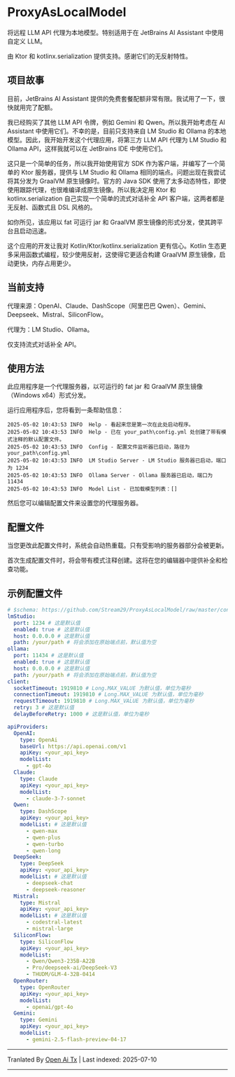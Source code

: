 # ProxyAsLocalModel

将远程 LLM API 代理为本地模型。特别适用于在 JetBrains AI Assistant 中使用自定义 LLM。

由 Ktor 和 kotlinx.serialization 提供支持。感谢它们的无反射特性。

## 项目故事

目前，JetBrains AI Assistant 提供的免费套餐配额非常有限。我试用了一下，很快就用完了配额。

我已经购买了其他 LLM API 令牌，例如 Gemini 和 Qwen。所以我开始考虑在 AI Assistant 中使用它们。不幸的是，目前只支持来自 LM Studio 和 Ollama 的本地模型。因此，我开始开发这个代理应用，将第三方 LLM API 代理为 LM Studio 和 Ollama API，这样我就可以在 JetBrains IDE 中使用它们。

这只是一个简单的任务，所以我开始使用官方 SDK 作为客户端，并编写了一个简单的 Ktor 服务器，提供与 LM Studio 和 Ollama 相同的端点。问题出现在我尝试将其分发为 GraalVM 原生镜像时。官方的 Java SDK 使用了太多动态特性，即使使用跟踪代理，也很难编译成原生镜像。所以我决定用 Ktor 和 kotlinx.serialization 自己实现一个简单的流式对话补全 API 客户端，这两者都是无反射、函数式且 DSL 风格的。

如你所见，该应用以 fat 可运行 jar 和 GraalVM 原生镜像的形式分发，使其跨平台且启动迅速。

这个应用的开发让我对 Kotlin/Ktor/kotlinx.serialization 更有信心。Kotlin 生态更多采用函数式编程，较少使用反射，这使得它更适合构建 GraalVM 原生镜像，启动更快，内存占用更少。

## 当前支持

代理来源：OpenAI、Claude、DashScope（阿里巴巴 Qwen）、Gemini、Deepseek、Mistral、SiliconFlow。

代理为：LM Studio、Ollama。

仅支持流式对话补全 API。
## 使用方法

此应用程序是一个代理服务器，以可运行的 fat jar 和 GraalVM 原生镜像（Windows x64）形式分发。

运行应用程序后，您将看到一条帮助信息：

```
2025-05-02 10:43:53 INFO  Help - 看起来您是第一次在此处启动程序。
2025-05-02 10:43:53 INFO  Help - 已在 your_path\config.yml 处创建了带有模式注释的默认配置文件。
2025-05-02 10:43:53 INFO  Config - 配置文件监听器已启动，路径为 your_path\config.yml
2025-05-02 10:43:53 INFO  LM Studio Server - LM Studio 服务器已启动，端口为 1234
2025-05-02 10:43:53 INFO  Ollama Server - Ollama 服务器已启动，端口为 11434
2025-05-02 10:43:53 INFO  Model List - 已加载模型列表：[]
```

然后您可以编辑配置文件来设置您的代理服务器。

## 配置文件

当您更改此配置文件时，系统会自动热重载。只有受影响的服务器部分会被更新。

首次生成配置文件时，将会带有模式注释创建。这将在您的编辑器中提供补全和检查功能。
## 示例配置文件

```yaml
# $schema: https://github.com/Stream29/ProxyAsLocalModel/raw/master/config_v3.schema.json
lmStudio:
  port: 1234 # 这是默认值
  enabled: true # 这是默认值
  host: 0.0.0.0 # 这是默认值
  path: /your/path # 将会添加在原始端点前，默认值为空
ollama:
  port: 11434 # 这是默认值
  enabled: true # 这是默认值
  host: 0.0.0.0 # 这是默认值
  path: /your/path # 将会添加在原始端点前，默认值为空
client:
  socketTimeout: 1919810 # Long.MAX_VALUE 为默认值，单位为毫秒
  connectionTimeout: 1919810 # Long.MAX_VALUE 为默认值，单位为毫秒
  requestTimeout: 1919810 # Long.MAX_VALUE 为默认值，单位为毫秒
  retry: 3 # 这是默认值
  delayBeforeRetry: 1000 # 这是默认值，单位为毫秒

apiProviders:
  OpenAI:
    type: OpenAi
    baseUrl: https://api.openai.com/v1
    apiKey: <your_api_key>
    modelList:
      - gpt-4o
  Claude:
    type: Claude
    apiKey: <your_api_key>
    modelList:
      - claude-3-7-sonnet
  Qwen:
    type: DashScope
    apiKey: <your_api_key>
    modelList: # 这是默认值
      - qwen-max
      - qwen-plus
      - qwen-turbo
      - qwen-long
  DeepSeek:
    type: DeepSeek
    apiKey: <your_api_key>
    modelList: # 这是默认值
      - deepseek-chat
      - deepseek-reasoner
  Mistral:
    type: Mistral
    apiKey: <your_api_key>
    modelList: # 这是默认值
      - codestral-latest
      - mistral-large
  SiliconFlow:
    type: SiliconFlow
    apiKey: <your_api_key>
    modelList:
      - Qwen/Qwen3-235B-A22B
      - Pro/deepseek-ai/DeepSeek-V3
      - THUDM/GLM-4-32B-0414
  OpenRouter:
    type: OpenRouter
    apiKey: <your_api_key>
    modelList:
      - openai/gpt-4o
  Gemini:
    type: Gemini
    apiKey: <your_api_key>
    modelList:
      - gemini-2.5-flash-preview-04-17
```

---

Tranlated By [Open Ai Tx](https://github.com/OpenAiTx/OpenAiTx) | Last indexed: 2025-07-10

---